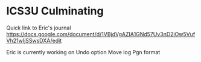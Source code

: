 # ICS3U Culminating

Quick link to Eric's journal
https://docs.google.com/document/d/1VBjdVgAZIA1GNd57Uv3nD2iOw5VufVh21wIjSSwsDXA/edit

Eric is currently working on
Undo option
Move log
Pgn format
